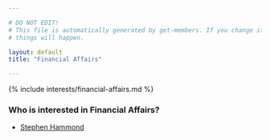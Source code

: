 ```yaml
---

# DO NOT EDIT!
# This file is automatically generated by get-members. If you change it, bad
# things will happen.

layout: default
title: "Financial Affairs"

---
```


{% include interests/financial-affairs.md %}

### Who is interested in Financial Affairs?


* [Stephen Hammond](/members/stephen-hammond.html)
